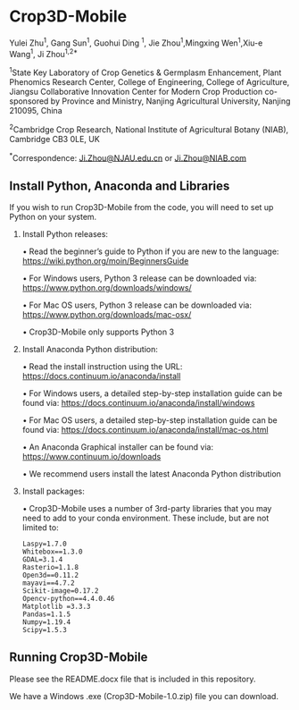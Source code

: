 # Crop3D-Mobile

Yulei Zhu<sup>1</sup>, Gang Sun<sup>1</sup>, Guohui Ding <sup>1</sup>, Jie Zhou<sup>1</sup>,Mingxing Wen<sup>1</sup>,Xiu-e Wang<sup>1</sup>, Ji Zhou<sup>1,2*</sup>

<sup>1</sup>State Key Laboratory of Crop Genetics & Germplasm Enhancement, Plant Phenomics Research Center, College of Engineering, College of Agriculture, Jiangsu Collaborative Innovation Center for Modern Crop Production co-sponsored by Province and Ministry, Nanjing Agricultural University, Nanjing 210095, China  

<sup>2</sup>Cambridge Crop Research, National Institute of Agricultural Botany (NIAB), Cambridge CB3 0LE, UK  

<sup>*</sup>Correspondence: Ji.Zhou@NJAU.edu.cn or Ji.Zhou@NIAB.com

## Install Python, Anaconda and Libraries
If you wish to run Crop3D-Mobile from the code, you will need to set up Python on your system. 

1. Install Python releases:
   
   •	Read the beginner’s guide to Python if you are new to the language: 
   https://wiki.python.org/moin/BeginnersGuide
   
   •	For Windows users, Python 3 release can be downloaded via: 
   https://www.python.org/downloads/windows/
   
   •	For Mac OS users, Python 3 release can be downloaded via: 
   https://www.python.org/downloads/mac-osx/
   
   •	Crop3D-Mobile only supports Python 3

2. Install Anaconda Python distribution:
   
   •	Read the install instruction using the URL: https://docs.continuum.io/anaconda/install
   
   •	For Windows users, a detailed step-by-step installation guide can be found via: 
   https://docs.continuum.io/anaconda/install/windows 
   
   •	For Mac OS users, a detailed step-by-step installation guide can be found via:
   https://docs.continuum.io/anaconda/install/mac-os.html
   
   •	An Anaconda Graphical installer can be found via: 
   https://www.continuum.io/downloads

   •	We recommend users install the latest Anaconda Python distribution

3. Install packages:

   • Crop3D-Mobile uses a number of 3rd-party libraries that you may need to add to your conda environment.
   These include, but are not limited to:
   
       Laspy=1.7.0
       Whitebox==1.3.0
       GDAL=3.1.4
       Rasterio=1.1.8
       Open3d==0.11.2
       mayavi==4.7.2
       Scikit-image=0.17.2
       Opencv-python==4.4.0.46
       Matplotlib =3.3.3
       Pandas=1.1.5
       Numpy=1.19.4
       Scipy=1.5.3
   
## Running Crop3D-Mobile

Please see the README.docx file that is included in this repository. 

We have a Windows .exe (Crop3D-Mobile-1.0.zip)  file you can download.
